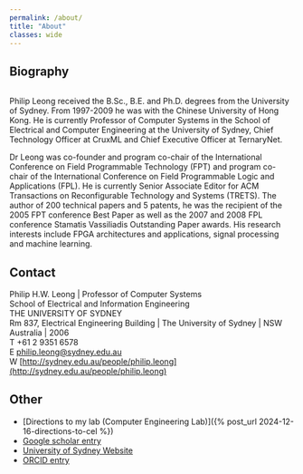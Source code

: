 ```yaml
---
permalink: /about/
title: "About"
classes: wide
---
```


## Biography

<figure style="width: 30%" class="align-right">
  <img src="{{ site.url }}{{ site.baseurl }}/assets/images/phwlphoto-300x225.jpg" alt="">
</figure> 

Philip Leong received the B.Sc., B.E. and Ph.D. degrees from the University of Sydney. From 1997-2009 he was with the Chinese University of Hong Kong. He is currently Professor of Computer Systems in the School of Electrical and Computer Engineering at the University of Sydney, Chief Technology Officer at CruxML and Chief Executive Officer at TernaryNet. 

Dr Leong was co-founder and program co-chair of the International Conference on Field Programmable Technology (FPT) and program co-chair of the International Conference on Field Programmable Logic and Applications (FPL). He is currently Senior Associate Editor for ACM Transactions on Reconfigurable Technology and Systems (TRETS). The author of 200 technical papers and 5 patents, he was the recipient of the 2005 FPT conference Best Paper as well as the 2007 and 2008 FPL conference Stamatis Vassiliadis Outstanding Paper awards. His research interests include FPGA architectures and applications, signal processing and machine learning.

## Contact

Philip H.W. Leong | Professor of Computer Systems  
School of Electrical and Information Engineering  
THE UNIVERSITY OF SYDNEY   
Rm 837, Electrical Engineering Building | The University of Sydney | NSW  Australia | 2006  
T +61 2 9351 6578  
E  philip.leong@sydney.edu.au  
W  [http://sydney.edu.au/people/philip.leong](http://sydney.edu.au/people/philip.leong)


## Other
 * [Directions to my lab (Computer Engineering Lab)]({% post_url 2024-12-16-directions-to-cel %})
 * [Google scholar entry](https://scholar.google.com.au/citations?user=fTs3gvMAAAAJ&amp)
 * [University of Sydney Website](https://www.sydney.edu.au/engineering/about/our-people/academic-staff/philip-leong.html)
 * [ORCID entry](http://orcid.org/0000-0002-3923-3499)

